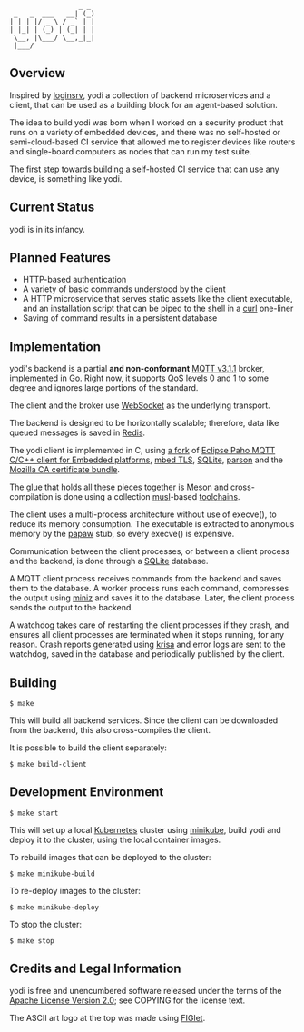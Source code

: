 ```
                 _ _
 _   _  ___   __| (_)
| | | |/ _ \ / _` | |
| |_| | (_) | (_| | |
 \__, |\___/ \__,_|_|
 |___/
```

## Overview

Inspired by [loginsrv](https://github.com/tarent/loginsrv), yodi a collection of backend microservices and a client, that can be used as a building block for an agent-based solution.

The idea to build yodi was born when I worked on a security product that runs on a variety of embedded devices, and there was no self-hosted or semi-cloud-based CI service that allowed me to register devices like routers and single-board computers as nodes that can run my test suite.

The first step towards building a self-hosted CI service that can use any device, is something like yodi.

## Current Status

yodi is in its infancy.

## Planned Features

* HTTP-based authentication
* A variety of basic commands understood by the client
* A HTTP microservice that serves static assets like the client executable, and an installation script that can be piped to the shell in a [curl](https://curl.haxx.se/) one-liner
* Saving of command results in a persistent database

## Implementation

yodi's backend is a partial **and non-conformant** [MQTT v3.1.1](http://docs.oasis-open.org/mqtt/mqtt/v3.1.1/os/mqtt-v3.1.1-os.html) broker, implemented in [Go](https://golang.org/). Right now, it supports QoS levels 0 and 1 to some degree and ignores large portions of the standard.

The client and the broker use [WebSocket](https://tools.ietf.org/html/rfc6455) as the underlying transport.

The backend is designed to be horizontally scalable; therefore, data like queued messages is saved in [Redis](https://redis.io/).

The yodi client is implemented in C, using [a fork](https://github.com/dimkr/paho.mqtt.embedded-c/integration-ssl) of [Eclipse Paho MQTT C/C++ client for Embedded platforms](https://github.com/eclipse/paho.mqtt.embedded-c), [mbed TLS](https://tls.mbed.org/), [SQLite](https://www.sqlite.org/), [parson](https://github.com/kgabis/parson) and the [Mozilla CA certificate bundle](https://curl.haxx.se/docs/mk-ca-bundle.html).

The glue that holds all these pieces together is [Meson](https://mesonbuild.com/) and cross-compilation is done using a collection [musl](https://musl.libc.org/)-based [toolchains](https://github.com/dimkr/toolchains).

The client uses a multi-process architecture without use of execve(), to reduce its memory consumption. The executable is extracted to anonymous memory by the [papaw](github.com/dimkr/papaw) stub, so every execve() is expensive.

Communication between the client processes, or between a client process and the backend, is done through a [SQLite](https://www.sqlite.org/) database.

A MQTT client process receives commands from the backend and saves them to the database. A worker process runs each command, compresses the output using [miniz](https://github.com/richgel999/miniz) and saves it to the database. Later, the client process sends the output to the backend.

A watchdog takes care of restarting the client processes if they crash, and ensures all client processes are terminated when it stops running, for any reason. Crash reports generated using [krisa](github.com/dimkr/krisa) and error logs are sent to the watchdog, saved in the database and periodically published by the client.

## Building

    $ make

This will build all backend services. Since the client can be downloaded from the backend, this also cross-compiles the client.

It is possible to build the client separately:

    $ make build-client

## Development Environment

    $ make start

This will set up a local [Kubernetes](https://kubernetes.io/) cluster using [minikube](https://minikube.sigs.k8s.io/docs/), build yodi and deploy it to the cluster, using the local container images.

To rebuild images that can be deployed to the cluster:

    $ make minikube-build

To re-deploy images to the cluster:

    $ make minikube-deploy

To stop the cluster:

    $ make stop

## Credits and Legal Information

yodi is free and unencumbered software released under the terms of the [Apache License Version 2.0](https://www.apache.org/licenses/LICENSE-2.0); see COPYING for the license text.

The ASCII art logo at the top was made using [FIGlet](http://www.figlet.org/).